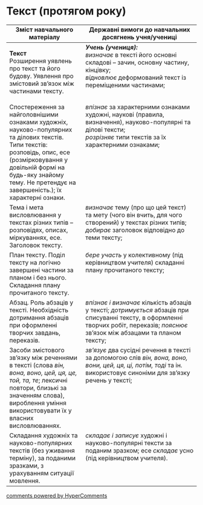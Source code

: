 <div id="hypercomments_widget" class="js-hypercomments-widget invisible"></div>

# Текст (протягом року)

<table>
  <tr>
    <td width="40%" align="center"><b>Зміст навчального матеріалу</b></td>
    <td width="60%" align="center"><b>Державні вимоги до навчальних досягнень учня/учениці</b></td>
  </tr>
<tbody>
  <tr>
    <td width="40%" style="vertical-align:top !important;">
    <p><b>Текст</b><br>
Розширення уявлень про текст та його будову. Уявлення про змістовий зв’язок між частинами тексту.<br></td>
    <td width="60%" style="vertical-align:top !important;">
<i><b>Учень (учениця):</b></i><br>
<i>визначає</i> в тексті його основні складові – зачин, основну частину, кінцівку;<br>
<i>відновлює</i> деформований текст із переміщеними частинами;<br></td>
  </tr>
  <tr>
    <td width="40%" style="vertical-align:top !important;">
Спостереження за найголовнішими ознаками художніх, науково-популярних та ділових текстів.<br>
Типи текстів: розповідь, опис, есе (розмірковування у довільній формі на будь-яку знайому тему. Не претендує на завершеність.); їх характерні ознаки.</td>
    <td width="60%" style="vertical-align:top !important;">
<i>впізнає</i> за характерними ознаками художні, наукові (правила, визначення), науково-популярні та ділові тексти;<br>
<i>розрізняє</i> типи текстів за їх характерними ознаками;<br>
</td>
  </tr>
  <tr>
    <td width="40%" style="vertical-align:top !important;">
Тема і мета висловлювання у текстах різних типів – розповідях, описах, міркуваннях, есе. Заголовок тексту.</td>
    <td width="60%" style="vertical-align:top !important;">
<i>визначає</i> тему (про що цей текст) та мету (чого він вчить, для чого створений) у текстах різних типів; <i>добирає</i> заголовок відповідно до теми тексту;</td>
  </tr>
  <tr>
    <td width="40%" style="vertical-align:top !important;">
План тексту. Поділ тексту на логічно завершені частини за планом і без нього. Складання плану прочитаного тексту.</td>
    <td width="60%" style="vertical-align:top !important;">
<i>бере участь</i> у колективному (під керівництвом учителя) складанні плану прочитаного тексту;</td>
  </tr>
  <tr>
    <td width="40%" style="vertical-align:top !important;">
Абзац. Роль абзаців у тексті. Необхідність дотримання абзаців при оформленні творчих завдань, переказів.</td>
    <td width="60%" style="vertical-align:top !important;">
<i>впізнає і визначає</i> кількість абзаців у тексті; <i>дотримується</i> абзаців при списуванні тексту, в оформленні творчих робіт, переказів; <i>пояснює</i> зв’язок між абзацами та планом тексту;</td>
  </tr>
  <tr>
    <td width="40%" style="vertical-align:top !important;">
Засоби змістового зв’язку між реченнями в тексті (слова <i>він, вона, воно, цей, ця, це, той, та, те</i>; лексичні повтори, близькі за значенням слова), вироблення уміння використовувати їх у власних висловлюваннях.</td>
    <td width="60%" style="vertical-align:top !important;">
<i>зв’язує</i> два сусідні речення в тексті за допомогою слів <i>він, вона, воно, вони, цей, ця, ці, потім, тоді</i> та ін. використовує синоніми для зв’язку речень у тексті;</td>
  </tr>
  <tr>
    <td width="40%" style="vertical-align:top !important;">
Складання художніх та науково-популярних текстів (без уживання терміну), за поданими зразками, з урахуванням ситуації мовлення.</td>
    <td width="60%" style="vertical-align:top !important;">
<i>складає і записує</i> художні і науково-популярні тексти за поданим зразком; есе <i>складає</i> усно (під керівництвом учителя).</td>
  </tr>
</tbody>
</table>

<div class="js-hypercomments-container">
<a href="http://hypercomments.com" class="hc-link" title="comments widget">comments powered by HyperComments</a>
</div>